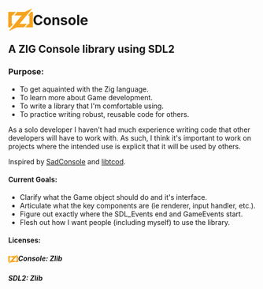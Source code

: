 # <img alt="Z" src="https://raw.githubusercontent.com/ziglang/logo/master/zig-mark.svg" width="50" style="margin-bottom: -.75rem"/>Console
## A ZIG Console library using SDL2

### Purpose:
* To get aquainted with the Zig language.
* To learn more about Game development.
* To write a library that I'm comfortable using.
* To practice writing robust, reusable code for others.

As a solo developer I haven't had much experience writing code that other developers will have to work with. As such, I think it's important to work on projects where the intended use is explicit that it will be used by others. 

Inspired by [SadConsole](https://sadconsole.com/) and [libtcod](https://libtcod.readthedocs.io/en/latest/).

#### Current Goals:
* Clarify what the Game object should do and it's interface.
* Articulate what the key components are (ie renderer, input handler, etc.).
* Figure out exactly where the SDL_Events end and GameEvents start.
* Flesh out how I want people (including myself) to use the library.

#### Licenses:
##### <img alt="Z" src="https://raw.githubusercontent.com/ziglang/logo/master/zig-mark.svg" width="20" style="margin-bottom: -.3rem"/>Console: Zlib
##### SDL2: Zlib
